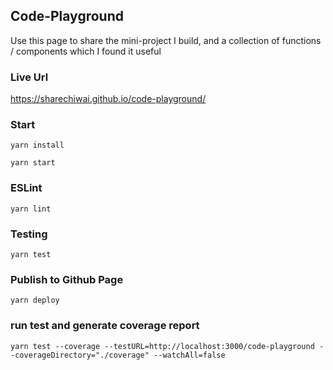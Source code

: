 ## Code-Playground

Use this page to share the mini-project I build, and a collection of functions / components which I found it useful

### Live Url

https://sharechiwai.github.io/code-playground/

### Start

```
yarn install

yarn start
```

### ESLint

```
yarn lint
```

### Testing

```
yarn test
```

### Publish to Github Page

```
yarn deploy
```

### run test and generate coverage report

```
yarn test --coverage --testURL=http://localhost:3000/code-playground --coverageDirectory="./coverage" --watchAll=false
```

